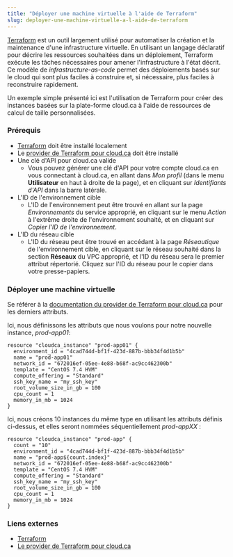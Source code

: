 ```yaml
---
title: "Déployer une machine virtuelle à l'aide de Terraform"
slug: deployer-une-machine-virtuelle-a-l-aide-de-terraform
---
```



[Terraform](https://www.terraform.io/) est un outil largement utilisé pour automatiser la création et la maintenance d'une infrastructure virtuelle. En utilisant un langage déclaratif pour décrire les ressources souhaitées dans un déploiement, Terraform exécute les tâches nécessaires pour amener l'infrastructure à l'état décrit. Ce modèle de *infrastructure-as-code* permet des déploiements basés sur le cloud qui sont plus faciles à construire et, si nécessaire, plus faciles à reconstruire rapidement.

Un exemple simple présenté ici est l'utilisation de Terraform pour créer des instances basées sur la plate-forme cloud.ca à l'aide de ressources de calcul de taille personnalisées.

### Prérequis

- [Terraform](https://www.terraform.io/downloads.html) doit être installé localement
- Le [provider de Terraform pour cloud.ca](https://github.com/cloud-ca/terraform-provider-cloudca) doit être installé
- Une clé d'API pour cloud.ca valide
    - Vous pouvez générer une clé d'API pour votre compte cloud.ca en vous connectant à cloud.ca, en allant dans *Mon profil* (dans le menu **Utilisateur** en haut à droite de la page), et en cliquant sur *Identifiants d'API* dans la barre latérale.
- L'ID de l'environnement cible
    - L'ID de l'environnement peut être trouvé en allant sur la page *Environnements* du service approprié, en cliquant sur le menu *Action* à l'extrême droite de l'environnement souhaité, et en cliquant sur *Copier l'ID de l'environnement*.
- L'ID du réseau cible
    - L'ID du réseau peut être trouvé en accédant à la page *Réseautique* de l'environnement cible, en cliquant sur le réseau souhaité dans la section **Réseaux** du VPC approprié, et l'ID du réseau sera le premier attribut répertorié. Cliquez sur l'ID du réseau pour le copier dans votre presse-papiers.

### Déployer une machine virtuelle

Se référer à la [documentation du provider de Terraform pour cloud.ca](https://github.com/cloud-ca/terraform-provider-cloudca/tree/master/docs) pour les derniers attributs.

Ici, nous définissons les attributs que nous voulons pour notre nouvelle instance, *prod-app01*:

```
resource "cloudca_instance" "prod-app01" {
  environment_id = "4cad744d-bf1f-423d-887b-bbb34f4d1b5b"
  name = "prod-app01"
  network_id = "672016ef-05ee-4e88-b68f-ac9cc462300b"
  template = "CentOS 7.4 HVM"
  compute_offering = "Standard"
  ssh_key_name = "my_ssh_key"
  root_volume_size_in_gb = 100
  cpu_count = 1
  memory_in_mb = 1024
}
```

Ici, nous créons 10 instances du même type en utilisant les attributs définis ci-dessus, et elles seront nommées séquentiellement *prod-appXX* :

```
resource "cloudca_instance" "prod-app" {
  count = "10"
  environment_id = "4cad744d-bf1f-423d-887b-bbb34f4d1b5b"
  name = "prod-app${count.index}"
  network_id = "672016ef-05ee-4e88-b68f-ac9cc462300b"
  template = "CentOS 7.4 HVM"
  compute_offering = "Standard"
  ssh_key_name = "my_ssh_key"
  root_volume_size_in_gb = 100
  cpu_count = 1
  memory_in_mb = 1024
}
```

### Liens externes

- [Terraform](https://www.terraform.io/)
- [Le provider de Terraform pour cloud.ca](https://github.com/cloud-ca/terraform-provider-cloudca)
